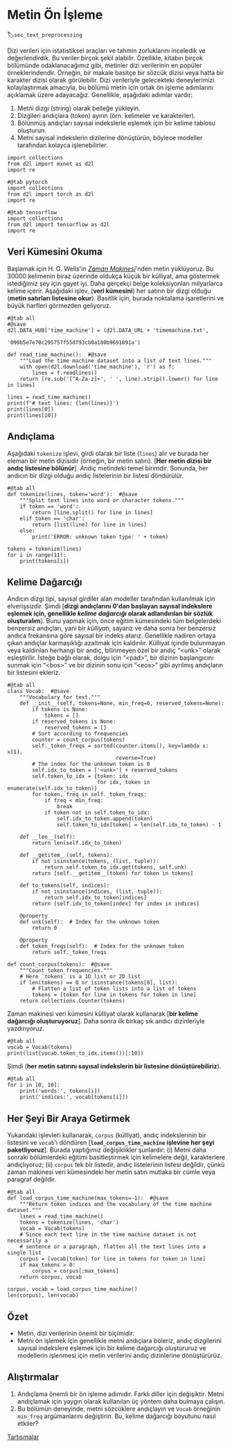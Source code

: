 # Metin Ön 	İşleme
:label:`sec_text_preprocessing`

Dizi verileri için istatistiksel araçları ve tahmin zorluklarını inceledik ve değerlendirdik. Bu veriler birçok şekil alabilir. Özellikle, kitabın birçok bölümünde odaklanacağımız gibi, metinler dizi verilerinin en popüler örneklerindendir. Örneğin, bir makale basitçe bir sözcük dizisi veya hatta bir karakter dizisi olarak görülebilir. Dizi verileriyle gelecekteki deneylerimizi kolaylaştırmak amacıyla, bu bölümü metin için ortak ön işleme adımlarını açıklamak üzere adayacağız. Genellikle, aşağıdaki adımlar vardır:

1. Metni dizgi (string) olarak belleğe yükleyin.
1. Dizgileri andıçlara (token) ayırın (örn. kelimeler ve karakterler).
1. Bölünmüş andıçları sayısal indekslerle eşlemek için bir kelime tablosu oluşturun.
1. Metni sayısal indekslerin dizilerine dönüştürün, böylece modeller tarafından kolayca işlenebilirler.

```{.python .input}
import collections
from d2l import mxnet as d2l
import re
```

```{.python .input}
#@tab pytorch
import collections
from d2l import torch as d2l
import re
```

```{.python .input}
#@tab tensorflow
import collections
from d2l import tensorflow as d2l
import re
```

## Veri Kümesini Okuma

Başlamak için H. G. Wells'in [*Zaman Makinesi*](http://www.gutenberg.org/ebooks/35)'nden metin yüklüyoruz. Bu 30000 kelimenin biraz üzerinde oldukça küçük bir külliyat, ama göstermek istediğimiz şey için gayet iyi. Daha gerçekçi belge koleksiyonları milyarlarca kelime içerir. Aşağıdaki işlev, (**veri kümesini**) her satırın bir dizgi olduğu (**metin satırları listesine okur**). Basitlik için, burada noktalama işaretlerini ve büyük harfleri görmezden geliyoruz.

```{.python .input}
#@tab all
#@save
d2l.DATA_HUB['time_machine'] = (d2l.DATA_URL + 'timemachine.txt',
                                '090b5e7e70c295757f55df93cb0a180b9691891a')

def read_time_machine():  #@save
    """Load the time machine dataset into a list of text lines."""
    with open(d2l.download('time_machine'), 'r') as f:
        lines = f.readlines()
    return [re.sub('[^A-Za-z]+', ' ', line).strip().lower() for line in lines]

lines = read_time_machine()
print(f'# text lines: {len(lines)}')
print(lines[0])
print(lines[10])
```

## Andıçlama

Aşağıdaki `tokenize` işlevi, girdi olarak bir liste (`lines`) alır ve burada her eleman bir metin dizisidir (örneğin, bir metin satırı). [**Her metin dizisi bir andıç listesine bölünür**]. *Andıç* metindeki temel birimdir. Sonunda, her andıcın bir dizgi olduğu andıç listelerinin bir listesi döndürülür.

```{.python .input}
#@tab all
def tokenize(lines, token='word'):  #@save
    """Split text lines into word or character tokens."""
    if token == 'word':
        return [line.split() for line in lines]
    elif token == 'char':
        return [list(line) for line in lines]
    else:
        print('ERROR: unknown token type: ' + token)

tokens = tokenize(lines)
for i in range(11):
    print(tokens[i])
```

## Kelime Dağarcığı

Andıcın dizgi tipi, sayısal girdiler alan modeller tarafından kullanılmak için elverişsizdir. Şimdi [**dizgi andıçlarını 0'dan başlayan sayısal indekslere eşlemek için, genellikle *kelime dağarcığı* olarak adlandırılan bir sözlük oluşturalım**]. Bunu yapmak için, önce eğitim kümesindeki tüm belgelerdeki benzersiz andıçları, yani bir *külliyat*ı, sayarız ve daha sonra her benzersiz andıca frekansına göre sayısal bir indeks atarız. Genellikle nadiren ortaya çıkan andıçlar karmaşıklığı azaltmak için kaldırılır. Külliyat içinde bulunmayan veya kaldırılan herhangi bir andıç, bilinmeyen özel bir andıç “&lt;unk&gt;” olarak eşleştirilir. İsteğe bağlı olarak, dolgu için “&lt;pad&gt;”, bir dizinin başlangıcını sunmak için “&lt;bos&gt;” ve bir dizinin sonu için “&lt;eos&gt;” gibi ayrılmış andıçların bir listesini ekleriz.

```{.python .input}
#@tab all
class Vocab:  #@save
    """Vocabulary for text."""
    def __init__(self, tokens=None, min_freq=0, reserved_tokens=None):
        if tokens is None:
            tokens = []
        if reserved_tokens is None:
            reserved_tokens = [] 
        # Sort according to frequencies
        counter = count_corpus(tokens)
        self._token_freqs = sorted(counter.items(), key=lambda x: x[1],
                                   reverse=True)
        # The index for the unknown token is 0
        self.idx_to_token = ['<unk>'] + reserved_tokens
        self.token_to_idx = {token: idx
                             for idx, token in enumerate(self.idx_to_token)}
        for token, freq in self._token_freqs:
            if freq < min_freq:
                break
            if token not in self.token_to_idx:
                self.idx_to_token.append(token)
                self.token_to_idx[token] = len(self.idx_to_token) - 1

    def __len__(self):
        return len(self.idx_to_token)

    def __getitem__(self, tokens):
        if not isinstance(tokens, (list, tuple)):
            return self.token_to_idx.get(tokens, self.unk)
        return [self.__getitem__(token) for token in tokens]

    def to_tokens(self, indices):
        if not isinstance(indices, (list, tuple)):
            return self.idx_to_token[indices]
        return [self.idx_to_token[index] for index in indices]

    @property
    def unk(self):  # Index for the unknown token
        return 0

    @property
    def token_freqs(self):  # Index for the unknown token
        return self._token_freqs

def count_corpus(tokens):  #@save
    """Count token frequencies."""
    # Here `tokens` is a 1D list or 2D list
    if len(tokens) == 0 or isinstance(tokens[0], list):
        # Flatten a list of token lists into a list of tokens
        tokens = [token for line in tokens for token in line]
    return collections.Counter(tokens)
```

Zaman makinesi veri kümesini külliyat olarak kullanarak [**bir kelime dağarcığı oluşturuyoruz**]. Daha sonra ilk birkaç sık andıcı dizinleriyle yazdırıyoruz.

```{.python .input}
#@tab all
vocab = Vocab(tokens)
print(list(vocab.token_to_idx.items())[:10])
```

Şimdi (**her metin satırını sayısal indekslerin bir listesine dönüştürebiliriz**).

```{.python .input}
#@tab all
for i in [0, 10]:
    print('words:', tokens[i])
    print('indices:', vocab[tokens[i]])
```

## Her Şeyi Bir Araya Getirmek

Yukarıdaki işlevleri kullanarak, `corpus` (külliyat), andıç indekslerinin bir listesini ve `vocab`'ı döndüren [**`load_corpus_time_machine` işlevine her şeyi paketliyoruz**]. Burada yaptığımız değişiklikler şunlardır: (i) Metni daha sonraki bölümlerdeki eğitimi basitleştirmek için kelimelere değil, karakterlere andıçlıyoruz; (ii) `corpus` tek bir listedir, andıç listelerinin listesi değildir, çünkü zaman makinesi veri kümesindeki her metin satırı mutlaka bir cümle veya paragraf değildir.

```{.python .input}
#@tab all
def load_corpus_time_machine(max_tokens=-1):  #@save
    """Return token indices and the vocabulary of the time machine dataset."""
    lines = read_time_machine()
    tokens = tokenize(lines, 'char')
    vocab = Vocab(tokens)
    # Since each text line in the time machine dataset is not necessarily a
    # sentence or a paragraph, flatten all the text lines into a single list
    corpus = [vocab[token] for line in tokens for token in line]
    if max_tokens > 0:
        corpus = corpus[:max_tokens]
    return corpus, vocab

corpus, vocab = load_corpus_time_machine()
len(corpus), len(vocab)
```

## Özet

* Metin, dizi verilerinin önemli bir biçimidir.
* Metni ön işlemek için genellikle metni andıçlara böleriz, andıç dizgilerini sayısal indekslere eşlemek için bir kelime dağarcığı oluştururuz ve modellerin işlenmesi için metin verilerini andıç dizinlerine dönüştürürüz.

## Alıştırmalar

1. Andıçlama önemli bir ön işleme adımıdır. Farklı diller için değişiktir. Metni andıçlamak için yaygın olarak kullanılan üç yöntem daha bulmaya çalışın.
1. Bu bölümün deneyinde, metni sözcüklere andıçlayın ve `Vocab` örneğinin `min_freq` argümanlarını değiştirin. Bu, kelime dağarcığı boyutunu nasıl etkiler?

[Tartışmalar](https://discuss.d2l.ai/t/115)
